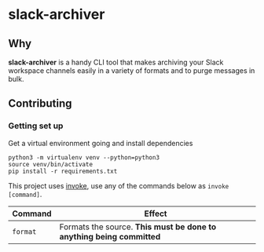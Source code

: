 # slack-archiver

## Why

__slack-archiver__ is a handy CLI tool that makes archiving your Slack workspace channels easily in a variety of formats and to purge messages in bulk.

## Contributing

### Getting set up

Get a virtual environment going and install dependencies
```
python3 -m virtualenv venv --python=python3
source venv/bin/activate
pip install -r requirements.txt
```

This project uses [invoke](http://www.pyinvoke.org/), use any of the commands below as `invoke [command]`.

|Command|Effect|
|---|---|
|`format`|Formats the source. __This must be done to anything being committed__|
